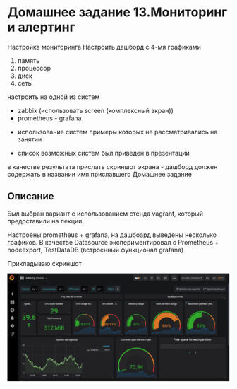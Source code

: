 # Домашнее задание 13.Мониторинг и алертинг

Настройка мониторинга
Настроить дашборд с 4-мя графиками
1) память
2) процессор
3) диск
4) сеть

настроить на одной из систем
- zabbix (использовать screen (комплексный экран))
- prometheus - grafana

* использование систем примеры которых не рассматривались на занятии
- список возможных систем был приведен в презентации

в качестве результата прислать скриншот экрана - дашборд должен содержать в названии имя приславшего
Домашнее задание



## Описание
Был выбран вариант с использованием стенда vagrant, который предоставили на лекции.

Настроены prometheus + grafana, на дашбоард выведены несколько графиков. 
В качестве Datasource экспериментировал с Prometheus + nodeexport, TestDataDB (встроенный функционал grafana)

Прикладываю скриншот 

![Grafana](https://github.com/abochenin/otus-linux/blob/master/11.mon/screenshot.png)
